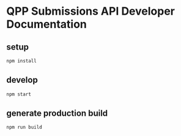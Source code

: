 # QPP Submissions API Developer Documentation

## setup

```bash
npm install
```

## develop

```bash
npm start
```

## generate production build

```bash
npm run build
```
